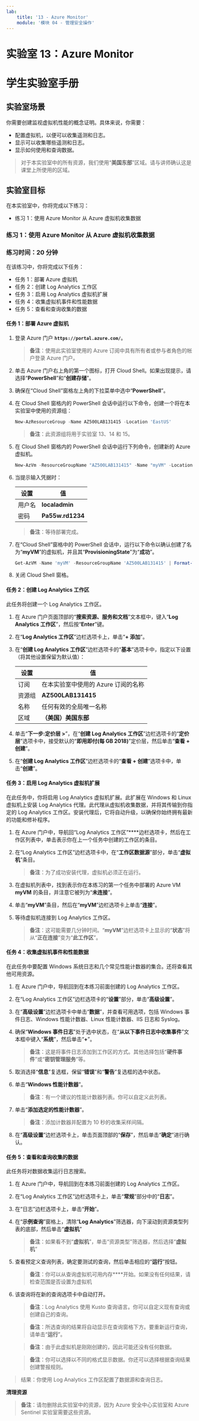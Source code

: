 ```yaml
---
lab:
    title: '13 - Azure Monitor'
    module: '模块 04 - 管理安全操作'
---
```


# 实验室 13：Azure Monitor
# 学生实验室手册

## 实验室场景

你需要创建监视虚拟机性能的概念证明。具体来说，你需要：

- 配置虚拟机，以便可以收集遥测和日志。
- 显示可以收集哪些遥测和日志。
- 显示如何使用和查询数据。 

> 对于本实验室中的所有资源，我们使用“**美国东部**”区域。请与讲师确认这是课堂上所使用的区域。 

## 实验室目标

在本实验室中，你将完成以下练习：

- 练习 1：使用 Azure Monitor 从 Azure 虚拟机收集数据

### 练习 1：使用 Azure Monitor 从 Azure 虚拟机收集数据

### 练习时间：20 分钟

在该练习中，你将完成以下任务： 

- 任务 1：部署 Azure 虚拟机 
- 任务 2：创建 Log Analytics 工作区
- 任务 3：启用 Log Analytics 虚拟机扩展
- 任务 4：收集虚拟机事件和性能数据
- 任务 5：查看和查询收集的数据 

#### 任务 1：部署 Azure 虚拟机

1. 登录 Azure 门户 **`https://portal.azure.com/`**。

    >**备注**：使用此实验室使用的 Azure 订阅中具有所有者或参与者角色的帐户登录 Azure 门户。

1. 单击 Azure 门户右上角的第一个图标，打开 Cloud Shell。如果出现提示，请选择“**PowerShell**”和“**创建存储**”。

1. 确保在“Cloud Shell”窗格左上角的下拉菜单中选中“**PowerShell**”。

1. 在 Cloud Shell 窗格内的 PowerShell 会话中运行以下命令，创建一个将在本实验室中使用的资源组：
  
    ```powershell
    New-AzResourceGroup -Name AZ500LAB131415 -Location 'EastUS'
    ```

    >**备注**：此资源组将用于实验室 13、14 和 15。 

1. 在 Cloud Shell 窗格内的 PowerShell 会话中运行下列命令，创建新的 Azure 虚拟机。 

    ```powershell
    New-AzVm -ResourceGroupName "AZ500LAB131415" -Name "myVM" -Location 'EastUS' -VirtualNetworkName "myVnet" -SubnetName "mySubnet" -SecurityGroupName   "myNetworkSecurityGroup" -PublicIpAddressName "myPublicIpAddress" -OpenPorts 80,3389
    ```

1.  当提示输入凭据时：

    |设置|值|
    |---|---|
    |用户名|**localadmin**|
    |密码|**Pa55w.rd1234**|

    >**备注**：等待部署完成。 

1. 在“Cloud Shell”窗格中的 PowerShell 会话中，运行以下命令以确认创建了名为“**myVM**”的虚拟机，并且其“**ProvisioningState**”为“**成功**”。

    ```powershell
    Get-AzVM -Name 'myVM' -ResourceGroupName 'AZ500LAB131415' | Format-Table
    ```

1. 关闭 Cloud Shell 窗格。 

#### 任务 2：创建 Log Analytics 工作区

此任务将创建一个 Log Analytics 工作区。 

1. 在 Azure 门户页面顶部的“**搜索资源、服务和文档**”文本框中，键入“**Log Analytics 工作区**”，然后按“**Enter**”键。

1. 在“**Log Analytics 工作区**”边栏选项卡上，单击“**+ 添加**”。

1. 在“**创建 Log Analytics 工作区**”边栏选项卡的“**基本**”选项卡中，指定以下设置（将其他设置保留为默认值）：

    |设置|值|
    |---|---|
    |订阅|在本实验室中使用的 Azure 订阅的名称|
    |资源组|**AZ500LAB131415**|
    |名称|任何有效的全局唯一名称|
    |区域|**（美国）美国东部**|

1. 单击“**下一步:定价层 >**”，在“**创建 Log Analytics 工作区**”边栏选项卡的“**定价层**”选项卡中，接受默认的“**即用即付(每 GB 2018)**”定价层，然后单击“**查看 + 创建**”。

1. 在“**创建 Log Analytics 工作区**”边栏选项卡的“**查看 + 创建**”选项卡中，单击“**创建**”。

#### 任务 3：启用 Log Analytics 虚拟机扩展

在此任务中，你将启用 Log Analytics 虚拟机扩展。此扩展在 Windows 和 Linux 虚拟机上安装 Log Analytics 代理。此代理从虚拟机收集数据，并将其传输到你指定的 Log Analytics 工作区。安装代理后，它将自动升级，以确保你始终拥有最新的功能和修补程序。 

1. 在 Azure 门户中，导航回“Log Analytics 工作区”****边栏选项卡，然后在工作区列表中，单击表示你在上一个任务中创建的工作区的条目。

1. 在“Log Analytics 工作区”边栏选项卡中，在“**工作区数据源**”部分，单击“**虚拟机**”条目。

    >**备注**：为了成功安装代理，虚拟机必须正在运行。

1. 在虚拟机列表中，找到表示你在本练习的第一个任务中部署的 Azure VM **myVM** 的条目，并注意它被列为“**未连接**”。

1. 单击“**myVM**”条目，然后在“**myVM**”边栏选项卡上单击“**连接**”。 

1. 等待虚拟机连接到 Log Analytics 工作区。

    >**备注**：这可能需要几分钟时间。“**myVM**”边栏选项卡上显示的“**状态**”将从“**正在连接**”变为“**此工作区**”。 

#### 任务 4：收集虚拟机事件和性能数据

在此任务中要配置 Windows 系统日志和几个常见性能计数器的集合。还将查看其他可用资源。

1. 在 Azure 门户中，导航回到在本练习前面创建的 Log Analytics 工作区。

1. 在“Log Analytics 工作区”边栏选项卡的“**设置**”部分，单击“**高级设置**”。

1. 在“**高级设置**”边栏选项卡中单击“**数据**”，并查看可用选项，包括 Windows 事件日志、Windows 性能计数器、Linux 性能计数器、IIS 日志和 Syslog。 

1. 确保“**Windows 事件日志**”处于选中状态，在“**从以下事件日志中收集事件**”文本框中键入“**系统**”，然后单击“**+**”。

    >**备注**：这是将事件日志添加到工作区的方式。其他选择包括“**硬件事件**”或“**密钥管理服务**”等。  

1. 取消选择“**信息**”复选框，保留“**错误**”和“**警告**”复选框的选中状态。

1. 单击“**Windows 性能计数器**”。

    >**备注**：有一个建议的性能计数器列表。你可以自定义此列表。 

1. 单击“**添加选定的性能计数器**”。 

    >**备注**：添加计数器并配置为 10 秒的收集采样间隔。
  
1. 在“**高级设置**”边栏选项卡上，单击页面顶部的“**保存**”，然后单击“**确定**”进行确认。

#### 任务 5：查看和查询收集的数据

此任务将对数据收集运行日志搜索。 

1. 在 Azure 门户中，导航回到在本练习前面创建的 Log Analytics 工作区。

1. 在“Log Analytics 工作区”边栏选项卡上，单击“**常规**”部分中的“**日志**”。

1. 在“日志”边栏选项卡上，单击“**开始**”。  

1. 在“**示例查询**”窗格上，清除“**Log Analytics**”筛选器，向下滚动到资源类型列表的底部，然后单击“**虚拟机**”
    
    >**备注**：如果看不到“**虚拟机**”，单击“资源类型”筛选器，然后选择“**虚拟机**”

1. 查看预定义查询列表，确定要测试的查询，然后单击相应的“**运行**”按钮。

    >**备注**：你可以从查询虚拟机可用内存****开始。如果没有任何结果，请检查范围是否设置为虚拟机

1. 该查询将在新的查询选项卡中自动打开。 

    >**备注**：Log Analytics 使用 Kusto 查询语言。你可以自定义现有查询或创建自己的查询。 

    >**备注**：所选查询的结果将自动显示在查询窗格下方。要重新运行查询，请单击“**运行**”。

    >**备注**：由于此虚拟机是刚刚创建的，因此可能还没有任何数据。 

    >**备注**：你可以选择以不同的格式显示数据。你还可以选择根据查询结果创建警报规则。

> 结果：你使用 Log Analytics 工作区配置了数据源和查询日志。 

**清理资源**

>**备注**：请勿删除此实验室中的资源，因为 Azure 安全中心实验室和 Azure Sentinel 实验室需要这些资源。
 
